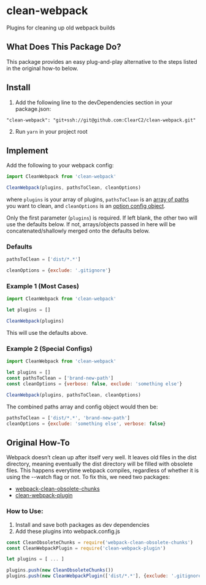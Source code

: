 # clean-webpack
Plugins for cleaning up old webpack builds


## What Does This Package Do?
This package provides an easy plug-and-play alternative to the steps listed in the original how-to below.

## Install
1. Add the following line to the devDependencies section in your package.json: 

````
"clean-webpack": "git+ssh://git@github.com:ClearC2/clean-webpack.git"
````

2. Run `yarn` in your project root


## Implement

Add the following to your webpack config:

````js
import CleanWebpack from 'clean-webpack'

CleanWebpack(plugins, pathsToClean, cleanOptions)
````

where `plugins` is your array of plugins, `pathsToClean` is an [array of paths](https://github.com/johnagan/clean-webpack-plugin#options-and-defaults-optional) you want to clean, and `cleanOptions` is an [option config object](https://github.com/johnagan/clean-webpack-plugin#options-and-defaults-optional).

Only the first parameter (`plugins`) is required. If left blank, the other two will use the defaults below. If not, arrays/objects passed in here will be concatenated/shallowly merged onto the defaults below.

### Defaults

````js
pathsToClean = ['dist/*.*']

cleanOptions = {exclude: '.gitignore'}
````

### Example 1 (Most Cases)

````js
import CleanWebpack from 'clean-webpack'

let plugins = []

CleanWebpack(plugins)
````

This will use the defaults above.

### Example 2 (Special Configs)

````js
import CleanWebpack from 'clean-webpack'

let plugins = []
const pathsToClean = ['brand-new-path']
const cleanOptions = {verbose: false, exclude: 'something else'}

CleanWebpack(plugins, pathsToClean, cleanOptions)
````

The combined paths array and config object would then be:

````js
pathsToClean = ['dist/*.*', 'brand-new-path']
cleanOptions = {exclude: 'something else', verbose: false}
````

## Original How-To

Webpack doesn’t clean up after itself very well. It leaves old files in the dist directory, meaning eventually the dist directory will be filled with obsolete files. This happens everytime webpack compiles, regardless of whether it is using the --watch flag or not. To fix this, we need two packages:

* [webpack-clean-obsolete-chunks](https://www.npmjs.com/package/webpack-clean-obsolete-chunks)
* [clean-webpack-plugin](https://github.com/johnagan/clean-webpack-plugin)

### How to Use:
1. Install and save both packages as dev dependencies
2. Add these plugins into webpack.config.js

````js
const CleanObsoleteChunks = require('webpack-clean-obsolete-chunks')
const CleanWebpackPlugin = require('clean-webpack-plugin')

let plugins = [ ... ]

plugins.push(new CleanObsoleteChunks())
plugins.push(new CleanWebpackPlugin(['dist/*.*'], {exclude: '.gitignore'}))
````
